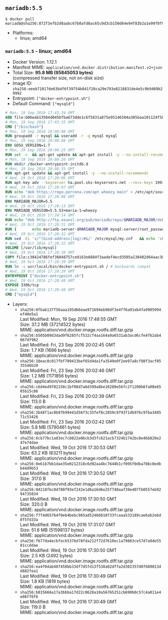 ## `mariadb:5.5`

```console
$ docker pull mariadb@sha256:872f3efb2d8aabc67b0afd8ac65c0d3cb150d64e94f83b2a1e99f0f95801b740
```

-	Platforms:
	-	linux; amd64

### `mariadb:5.5` - linux; amd64

-	Docker Version: 1.12.1
-	Manifest MIME: `application/vnd.docker.distribution.manifest.v2+json`
-	Total Size: **95.8 MB (95845053 bytes)**  
	(compressed transfer size, not on-disk size)
-	Image ID: `sha256:eeeb71017de63b4f6f39754b041f28ca29e793e8218831de4e5c9b9409b29992`
-	Entrypoint: `["docker-entrypoint.sh"]`
-	Default Command: `["mysqld"]`

```dockerfile
# Mon, 19 Sep 2016 17:43:34 GMT
ADD file:b06eab13504d045bfba673dde1c6f5831a875e95146504a385baa101124f58f5 in / 
# Mon, 19 Sep 2016 17:43:35 GMT
CMD ["/bin/bash"]
# Mon, 19 Sep 2016 20:08:08 GMT
RUN groupadd -r mysql && useradd -r -g mysql mysql
# Mon, 19 Sep 2016 20:08:08 GMT
ENV GOSU_VERSION=1.7
# Mon, 19 Sep 2016 20:08:25 GMT
RUN set -x 	&& apt-get update && apt-get install -y --no-install-recommends ca-certificates wget && rm -rf /var/lib/apt/lists/* 	&& wget -O /usr/local/bin/gosu "https://github.com/tianon/gosu/releases/download/$GOSU_VERSION/gosu-$(dpkg --print-architecture)" 	&& wget -O /usr/local/bin/gosu.asc "https://github.com/tianon/gosu/releases/download/$GOSU_VERSION/gosu-$(dpkg --print-architecture).asc" 	&& export GNUPGHOME="$(mktemp -d)" 	&& gpg --keyserver ha.pool.sks-keyservers.net --recv-keys B42F6819007F00F88E364FD4036A9C25BF357DD4 	&& gpg --batch --verify /usr/local/bin/gosu.asc /usr/local/bin/gosu 	&& rm -r "$GNUPGHOME" /usr/local/bin/gosu.asc 	&& chmod +x /usr/local/bin/gosu 	&& gosu nobody true 	&& apt-get purge -y --auto-remove ca-certificates wget
# Mon, 19 Sep 2016 20:08:26 GMT
RUN mkdir /docker-entrypoint-initdb.d
# Mon, 19 Sep 2016 20:08:35 GMT
RUN apt-get update && apt-get install -y --no-install-recommends 		apt-transport-https ca-certificates 		pwgen 	&& rm -rf /var/lib/apt/lists/*
# Wed, 19 Oct 2016 17:28:06 GMT
RUN apt-key adv --keyserver ha.pool.sks-keyservers.net --recv-keys 199369E5404BD5FC7D2FE43BCBCB082A1BB943DB 	&& apt-key adv --keyserver ha.pool.sks-keyservers.net --recv-keys 430BDF5C56E7C94E848EE60C1C4CBDCDCD2EFD2A 	&& apt-key adv --keyserver ha.pool.sks-keyservers.net --recv-keys 4D1BB29D63D98E422B2113B19334A25F8507EFA5
# Wed, 19 Oct 2016 17:28:07 GMT
RUN echo "deb https://repo.percona.com/apt wheezy main" > /etc/apt/sources.list.d/percona.list 	&& { 		echo 'Package: *'; 		echo 'Pin: release o=Percona Development Team'; 		echo 'Pin-Priority: 998'; 	} > /etc/apt/preferences.d/percona
# Wed, 19 Oct 2016 17:28:08 GMT
ENV MARIADB_MAJOR=5.5
# Wed, 19 Oct 2016 17:28:13 GMT
ENV MARIADB_VERSION=5.5.53+maria-1~wheezy
# Wed, 19 Oct 2016 17:28:14 GMT
RUN echo "deb http://ftp.osuosl.org/pub/mariadb/repo/$MARIADB_MAJOR/debian wheezy main" > /etc/apt/sources.list.d/mariadb.list 	&& { 		echo 'Package: *'; 		echo 'Pin: release o=MariaDB'; 		echo 'Pin-Priority: 999'; 	} > /etc/apt/preferences.d/mariadb
# Wed, 19 Oct 2016 17:28:31 GMT
RUN { 		echo mariadb-server-$MARIADB_MAJOR mysql-server/root_password password 'unused'; 		echo mariadb-server-$MARIADB_MAJOR mysql-server/root_password_again password 'unused'; 	} | debconf-set-selections 	&& apt-get update 	&& apt-get install -y 		mariadb-server=$MARIADB_VERSION 		percona-xtrabackup 		socat 	&& rm -rf /var/lib/apt/lists/* 	&& sed -ri 's/^user\s/#&/' /etc/mysql/my.cnf /etc/mysql/conf.d/* 	&& rm -rf /var/lib/mysql && mkdir -p /var/lib/mysql /var/run/mysqld 	&& chown -R mysql:mysql /var/lib/mysql /var/run/mysqld 	&& chmod 777 /var/run/mysqld
# Wed, 19 Oct 2016 17:28:32 GMT
RUN sed -Ei 's/^(bind-address|log)/#&/' /etc/mysql/my.cnf 	&& echo 'skip-host-cache\nskip-name-resolve' | awk '{ print } $1 == "[mysqld]" && c == 0 { c = 1; system("cat") }' /etc/mysql/my.cnf > /tmp/my.cnf 	&& mv /tmp/my.cnf /etc/mysql/my.cnf
# Wed, 19 Oct 2016 17:28:32 GMT
VOLUME [/var/lib/mysql]
# Wed, 19 Oct 2016 17:28:38 GMT
COPY file:c38424786fef36048757ce9163e6884f3aadef4ecd3505a138402d64aac38c4e in /usr/local/bin/ 
# Wed, 19 Oct 2016 17:28:39 GMT
RUN ln -s usr/local/bin/docker-entrypoint.sh / # backwards compat
# Wed, 19 Oct 2016 17:28:39 GMT
ENTRYPOINT ["docker-entrypoint.sh"]
# Wed, 19 Oct 2016 17:28:40 GMT
EXPOSE 3306/tcp
# Wed, 19 Oct 2016 17:28:40 GMT
CMD ["mysqld"]
```

-	Layers:
	-	`sha256:0fbab137f56aaa195d66eae971694eb98df3e4ff6a91eb4fa9905994ef40e5a1`  
		Last Modified: Mon, 19 Sep 2016 17:48:55 GMT  
		Size: 37.2 MB (37214522 bytes)  
		MIME: application/vnd.docker.image.rootfs.diff.tar.gzip
	-	`sha256:b505b09d3dad9f6285fcf532cf4aa164a9a6531ab3acd6cfe4f62ab4067df982`  
		Last Modified: Fri, 23 Sep 2016 20:02:45 GMT  
		Size: 1.7 KB (1686 bytes)  
		MIME: application/vnd.docker.image.rootfs.diff.tar.gzip
	-	`sha256:10eac0c017fbf709413bef65d4da1fa3549e0f2ee97a8cf80f3acf0535546b20`  
		Last Modified: Fri, 23 Sep 2016 20:02:46 GMT  
		Size: 1.2 MB (1171856 bytes)  
		MIME: application/vnd.docker.image.rootfs.diff.tar.gzip
	-	`sha256:c6d4ed9702158c1bf08d7a6d399a8be10280e56fc2f1200b6fa08e6505b15c86`  
		Last Modified: Fri, 23 Sep 2016 20:02:39 GMT  
		Size: 113.0 B  
		MIME: application/vnd.docker.image.rootfs.diff.tar.gzip
	-	`sha256:2b48f1ac8b97b99441d56f3c35fef8c2859c9793f1db976c9fba348571c53426`  
		Last Modified: Fri, 23 Sep 2016 20:02:42 GMT  
		Size: 5.8 MB (5790461 bytes)  
		MIME: application/vnd.docker.image.rootfs.diff.tar.gzip
	-	`sha256:6cb77bc1a83ec7c8022e06cb3d3fc621acb7324b1742bc8e4bb820e247e74dae`  
		Last Modified: Wed, 19 Oct 2016 17:30:53 GMT  
		Size: 63.2 KB (63211 bytes)  
		MIME: application/vnd.docker.image.rootfs.diff.tar.gzip
	-	`sha256:0e61b7bb1dae35e0212318c6d92aa4bc7648b1cf095f0dba786c0edbb44d9b53`  
		Last Modified: Wed, 19 Oct 2016 17:30:52 GMT  
		Size: 317.0 B  
		MIME: application/vnd.docker.image.rootfs.diff.tar.gzip
	-	`sha256:04218fbc04780f93ef242e1d6a16d6e25f748aaf39e407fb0557eb9294735034`  
		Last Modified: Wed, 19 Oct 2016 17:30:50 GMT  
		Size: 320.0 B  
		MIME: application/vnd.docker.image.rootfs.diff.tar.gzip
	-	`sha256:f7f4d65764f0e64bebc965ad52466810733fcaaa533189cae6ab2ebd8f5fd33a`  
		Last Modified: Wed, 19 Oct 2016 17:31:07 GMT  
		Size: 51.6 MB (51598137 bytes)  
		MIME: application/vnd.docker.image.rootfs.diff.tar.gzip
	-	`sha256:f677da4ecbfec65376d78fda212f72d7610ec1a79803ce57d7a9de5581ccddae`  
		Last Modified: Wed, 19 Oct 2016 17:30:50 GMT  
		Size: 2.5 KB (2492 bytes)  
		MIME: application/vnd.docker.image.rootfs.diff.tar.gzip
	-	`sha256:ea4f0dab407458bb33df7d5fd13f538a02dffa2d302357d0f689013dd882fea1`  
		Last Modified: Wed, 19 Oct 2016 17:30:49 GMT  
		Size: 1.8 KB (1819 bytes)  
		MIME: application/vnd.docker.image.rootfs.diff.tar.gzip
	-	`sha256:b015666a17a3bbba17d22c0628a10a56765251cb690b0c57c4a011e4e06ff6f6`  
		Last Modified: Wed, 19 Oct 2016 17:30:49 GMT  
		Size: 119.0 B  
		MIME: application/vnd.docker.image.rootfs.diff.tar.gzip
